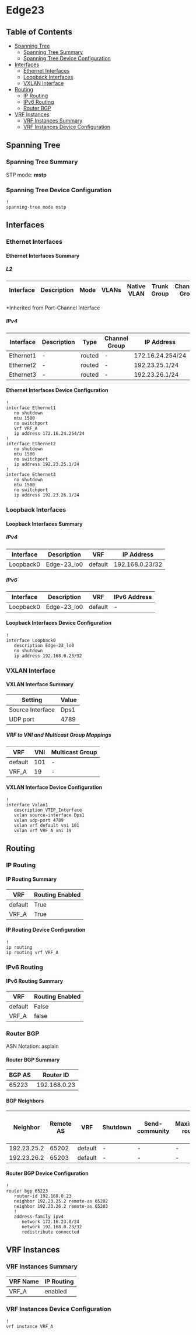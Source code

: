 # Edge23

## Table of Contents

- [Spanning Tree](#spanning-tree)
  - [Spanning Tree Summary](#spanning-tree-summary)
  - [Spanning Tree Device Configuration](#spanning-tree-device-configuration)
- [Interfaces](#interfaces)
  - [Ethernet Interfaces](#ethernet-interfaces)
  - [Loopback Interfaces](#loopback-interfaces)
  - [VXLAN Interface](#vxlan-interface)
- [Routing](#routing)
  - [IP Routing](#ip-routing)
  - [IPv6 Routing](#ipv6-routing)
  - [Router BGP](#router-bgp)
- [VRF Instances](#vrf-instances)
  - [VRF Instances Summary](#vrf-instances-summary)
  - [VRF Instances Device Configuration](#vrf-instances-device-configuration)

## Spanning Tree

### Spanning Tree Summary

STP mode: **mstp**

### Spanning Tree Device Configuration

```eos
!
spanning-tree mode mstp
```

## Interfaces

### Ethernet Interfaces

#### Ethernet Interfaces Summary

##### L2

| Interface | Description | Mode | VLANs | Native VLAN | Trunk Group | Channel-Group |
| --------- | ----------- | ---- | ----- | ----------- | ----------- | ------------- |

*Inherited from Port-Channel Interface

##### IPv4

| Interface | Description | Type | Channel Group | IP Address | VRF |  MTU | Shutdown | ACL In | ACL Out |
| --------- | ----------- | -----| ------------- | ---------- | ----| ---- | -------- | ------ | ------- |
| Ethernet1 | - | routed | - | 172.16.24.254/24 | VRF_A | 1500 | False | - | - |
| Ethernet2 | - | routed | - | 192.23.25.1/24 | default | 1500 | False | - | - |
| Ethernet3 | - | routed | - | 192.23.26.1/24 | default | 1500 | False | - | - |

#### Ethernet Interfaces Device Configuration

```eos
!
interface Ethernet1
   no shutdown
   mtu 1500
   no switchport
   vrf VRF_A
   ip address 172.16.24.254/24
!
interface Ethernet2
   no shutdown
   mtu 1500
   no switchport
   ip address 192.23.25.1/24
!
interface Ethernet3
   no shutdown
   mtu 1500
   no switchport
   ip address 192.23.26.1/24
```

### Loopback Interfaces

#### Loopback Interfaces Summary

##### IPv4

| Interface | Description | VRF | IP Address |
| --------- | ----------- | --- | ---------- |
| Loopback0 | Edge-23_lo0 | default | 192.168.0.23/32 |

##### IPv6

| Interface | Description | VRF | IPv6 Address |
| --------- | ----------- | --- | ------------ |
| Loopback0 | Edge-23_lo0 | default | - |

#### Loopback Interfaces Device Configuration

```eos
!
interface Loopback0
   description Edge-23_lo0
   no shutdown
   ip address 192.168.0.23/32
```

### VXLAN Interface

#### VXLAN Interface Summary

| Setting | Value |
| ------- | ----- |
| Source Interface | Dps1 |
| UDP port | 4789 |

##### VRF to VNI and Multicast Group Mappings

| VRF | VNI | Multicast Group |
| ---- | --- | --------------- |
| default | 101 | - |
| VRF_A | 19 | - |

#### VXLAN Interface Device Configuration

```eos
!
interface Vxlan1
   description VTEP_Interface
   vxlan source-interface Dps1
   vxlan udp-port 4789
   vxlan vrf default vni 101
   vxlan vrf VRF_A vni 19
```

## Routing

### IP Routing

#### IP Routing Summary

| VRF | Routing Enabled |
| --- | --------------- |
| default | True |
| VRF_A | True |

#### IP Routing Device Configuration

```eos
!
ip routing
ip routing vrf VRF_A
```

### IPv6 Routing

#### IPv6 Routing Summary

| VRF | Routing Enabled |
| --- | --------------- |
| default | False |
| VRF_A | false |

### Router BGP

ASN Notation: asplain

#### Router BGP Summary

| BGP AS | Router ID |
| ------ | --------- |
| 65223 | 192.168.0.23 |

#### BGP Neighbors

| Neighbor | Remote AS | VRF | Shutdown | Send-community | Maximum-routes | Allowas-in | BFD | RIB Pre-Policy Retain | Route-Reflector Client | Passive | TTL Max Hops |
| -------- | --------- | --- | -------- | -------------- | -------------- | ---------- | --- | --------------------- | ---------------------- | ------- | ------------ |
| 192.23.25.2 | 65202 | default | - | - | - | - | - | - | - | - | - |
| 192.23.26.2 | 65203 | default | - | - | - | - | - | - | - | - | - |

#### Router BGP Device Configuration

```eos
!
router bgp 65223
   router-id 192.168.0.23
   neighbor 192.23.25.2 remote-as 65202
   neighbor 192.23.26.2 remote-as 65203
   !
   address-family ipv4
      network 172.16.23.0/24
      network 192.168.0.23/32
      redistribute connected
```

## VRF Instances

### VRF Instances Summary

| VRF Name | IP Routing |
| -------- | ---------- |
| VRF_A | enabled |

### VRF Instances Device Configuration

```eos
!
vrf instance VRF_A
```
